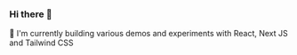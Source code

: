 ### Hi there 👋

🔧 I'm currently building various demos and experiments with React, Next JS and Tailwind CSS
